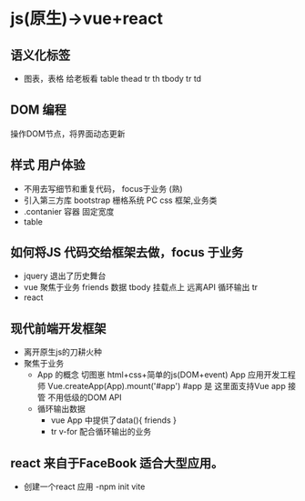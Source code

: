 # js(原生)->vue+react

## 语义化标签  
   - 图表，表格 给老板看
   table
     thead
       tr
          th
     tbody
       tr
          td

## DOM 编程
   操作DOM节点，将界面动态更新

## 样式  用户体验 
   - 不用去写细节和重复代码， focus于业务  (熟)
   - 引入第三方库 bootstrap    栅格系统 PC css 框架,业务类
   - .contanier  容器  固定宽度
   - table 

## 如何将JS 代码交给框架去做，focus 于**业务**
- jquery  退出了历史舞台
- vue 
   聚焦于业务
   friends 数据
   tbody 挂载点上
   远离API  循环输出 tr
- react

## 现代前端开发框架
- 离开原生js的刀耕火种
- 聚焦于业务
   - App 的概念
   切图崽 html+css+简单的js(DOM+event)
   App 应用开发工程师
   Vue.createApp(App).mount('#app')
   #app 是 这里面支持Vue app 接管
   不用低级的DOM API
   - 循环输出数据
      - vue App 中提供了data(){
        friends
      }
      - tr v-for 配合循环输出的业务

## react 来自于FaceBook 适合大型应用。
- 创建一个react 应用
   -npm init vite